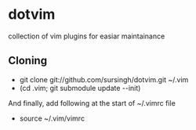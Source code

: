 dotvim
===========================================================

collection of vim plugins for easiar maintainance

Cloning
-----------------------------------------------------------

* git clone git://github.com/sursingh/dotvim.git ~/.vim
* (cd .vim; git submodule update --init)

And finally, add following at the start of ~/.vimrc file

* source ~/.vim/vimrc



